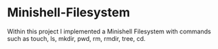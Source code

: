 # Minishell-Filesystem
Within this project I implemented a Minishell Filesystem with commands
 such as touch, ls, mkdir, pwd, rm, rmdir, tree, cd.
